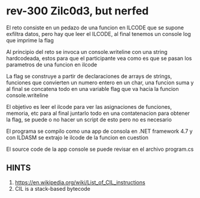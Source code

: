 # rev-300 Zilc0d3, but nerfed

El reto consiste en un pedazo de una funcion en ILCODE que se supone exfiltra datos, pero hay que leer el ILCODE, al final tenemos un console log que imprime la flag

Al principio del reto se invoca un console.writeline con una string hardcodeada, estos para que el participante vea como es que se pasan los parametros de una funcion en ilcode

La flag se construye a partir de declaraciones de arrays de strings, funciones que convierten un numero entero en un char, una funcion suma y al final se concatena todo en una variable flag que va hacia la funcion console.writeline

El objetivo es leer el ilcode para ver las asignaciones de funciones, memoria, etc para al final juntarlo todo en una contatenacion para obtener la flag, se puede o no hacer un script de esto pero no es necesario

El programa se compilo como una app de consola en .NET framework 4.7 y con ILDASM se extrajo le ilcode de la funcion en cuestion

El source code de la app console se puede revisar en el archivo program.cs

## HINTS
1. https://en.wikipedia.org/wiki/List_of_CIL_instructions
2. CIL is a stack-based bytecode
